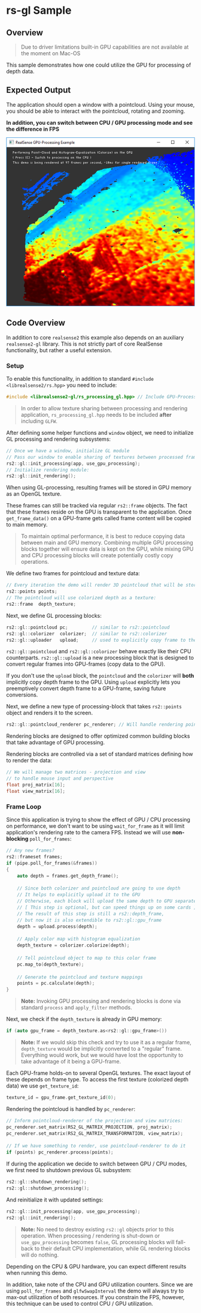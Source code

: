 # rs-gl Sample

## Overview

> Due to driver limitations built-in GPU capabilities are not available at the moment on Mac-OS

This sample demonstrates how one could utilize the GPU for processing of depth data.

## Expected Output
The application should open a window with a pointcloud. Using your mouse, you should be able to interact with the pointcloud, rotating and zooming.

**In addition, you can switch between CPU / GPU processing mode and see the difference in FPS**

![expected output](output.PNG)

## Code Overview

In addition to core `realsense2` this example also depends on an auxiliary `realsense2-gl` library. 
This is not strictly part of core RealSense functionality, but rather a useful extension.

### Setup

To enable this functionality, in addition to standard `#include <librealsense2/rs.hpp>` you need to include:
```cpp
#include <librealsense2-gl/rs_processing_gl.hpp> // Include GPU-Processing API
```

> In order to allow texture sharing between processing and rendering application, `rs_processing_gl.hpp` needs to be included **after** including `GLFW`.

After defining some helper functions and `window` object, we need to initialize GL processing and rendering subsystems:
```cpp
// Once we have a window, initialize GL module
// Pass our window to enable sharing of textures between processed frames and the window
rs2::gl::init_processing(app, use_gpu_processing);
// Initialize rendering module:
rs2::gl::init_rendering();
```

When using GL-processing, resulting frames will be stored in GPU memory as an OpenGL texture.

These frames can still be tracked via regular `rs2::frame` objects. The fact that these frames reside on the GPU is transparent to the application. Once `get_frame_data()` on a GPU-frame gets called frame content will be copied to main memory.

> To maintain optimal performance, it is best to reduce copying data between main and GPU memory. Combining multiple GPU processing blocks together will ensure data is kept on the GPU, while mixing GPU and CPU processing blocks will create potentially costly copy operations. 

We define two frames for pointcloud and texture data:
```cpp
// Every iteration the demo will render 3D pointcloud that will be stored in points object:
rs2::points points;
// The pointcloud will use colorized depth as a texture:
rs2::frame  depth_texture;
```

Next, we define GL processing blocks:
```cpp
rs2::gl::pointcloud pc;         // similar to rs2::pointcloud
rs2::gl::colorizer  colorizer;  // similar to rs2::colorizer
rs2::gl::uploader   upload;     // used to explicitly copy frame to the GPU
```
`rs2::gl::pointcloud` and `rs2::gl::colorizer` behave exactly like their CPU counterparts.
`rs2::gl::upload` is a new processing block that is designed to convert regular frames into GPU-frames (copy data to the GPU).

If you don't use the `upload` block, the `pointcloud` and the `colorizer` will **both** implicitly copy depth frame to the GPU. 
Using `upload` explicitly lets you preemptively convert depth frame to a GPU-frame, saving future conversions. 

Next, we define a new type of processing-block that takes `rs2::points` object and renders it to the screen.
```cpp
rs2::gl::pointcloud_renderer pc_renderer; // Will handle rendering points object to the screen
```
Rendering blocks are designed to offer optimized common building blocks that take advantage of GPU processing. 

Rendering blocks are controlled via a set of standard matrices defining how to render the data:
```cpp
// We will manage two matrices - projection and view
// to handle mouse input and perspective
float proj_matrix[16];
float view_matrix[16];
```

### Frame Loop

Since this application is trying to show the effect of GPU / CPU processing on performance, we don't want to be using `wait_for_frame` as it will limit application's rendering rate to the camera FPS.
Instead we will use **non-blocking** `poll_for_frames`:
```cpp
// Any new frames?
rs2::frameset frames;
if (pipe.poll_for_frames(&frames))
{
    auto depth = frames.get_depth_frame();

    // Since both colorizer and pointcloud are going to use depth
    // It helps to explicitly upload it to the GPU
    // Otherwise, each block will upload the same depth to GPU separately 
    // [ This step is optional, but can speed things up on some cards ]
    // The result of this step is still a rs2::depth_frame, 
    // but now it is also extendible to rs2::gl::gpu_frame
    depth = upload.process(depth);

    // Apply color map with histogram equalization
    depth_texture = colorizer.colorize(depth);

    // Tell pointcloud object to map to this color frame
    pc.map_to(depth_texture);

    // Generate the pointcloud and texture mappings
    points = pc.calculate(depth);
}
```
> **Note:** Invoking GPU processing and rendering blocks is done via standard `process` and `apply_filter` methods. 

Next, we check if the `depth_texture` is already in GPU memory:
```cpp
if (auto gpu_frame = depth_texture.as<rs2::gl::gpu_frame>())
```
> **Note:** If we would skip this check and try to use it as a regular frame, `depth_texture` would be implicitly converted to a "regular" frame. Everything would work, but we would have lost the opportunity to take advantage of it being a GPU-frame.

Each GPU-frame holds-on to several OpenGL textures. The exact layout of these depends on frame type. 
To access the first texture (colorized depth data) we use `get_texture_id`:
```cpp
texture_id = gpu_frame.get_texture_id(0);
```

Rendering the pointcloud is handled by `pc_renderer`:
```cpp
// Inform pointcloud-renderer of the projection and view matrices:
pc_renderer.set_matrix(RS2_GL_MATRIX_PROJECTION, proj_matrix);
pc_renderer.set_matrix(RS2_GL_MATRIX_TRANSFORMATION, view_matrix);

// If we have something to render, use pointcloud-renderer to do it
if (points) pc_renderer.process(points);
```

If during the application we decide to switch between GPU / CPU modes, we first need to shutdown previous GL subsystem:
```cpp
rs2::gl::shutdown_rendering();
rs2::gl::shutdown_processing();
```
And reinitialize it with updated settings:
```cpp
rs2::gl::init_processing(app, use_gpu_processing);
rs2::gl::init_rendering();
```
> **Note:** No need to destroy existing `rs2::gl` objects prior to this operation. When processing / rendering is shut-down or `use_gpu_processing` becomes `false`, GL processing blocks will fall-back to their default CPU implementation, while GL rendering blocks will do nothing.

Depending on the CPU & GPU hardware, you can expect different results when running this demo.

In addition, take note of the CPU and GPU utilization counters. Since we are using `poll_for_frames` and `glfwSwapInterval` the demo will always try to max-out utilization of both resources. If you constrain the FPS, however, this technique can be used to control CPU / GPU utilization.

